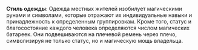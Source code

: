 **Стиль одежды**:
	Одежда местных жителей изобилует магическими рунами и символами, которые отражают их индивидуальные навыки и принадлежность к определенным группировкам. Кроме того, статус и благосостояние каждого человека определяются числом магических батареек. Они подвешиваются на плечевой ремень через плечо, символизируя не только статус, но и магическую мощь владельца.
